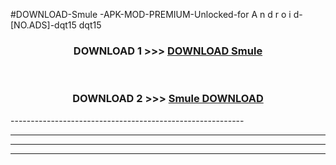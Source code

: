 #DOWNLOAD-Smule -APK-MOD-PREMIUM-Unlocked-for A n d r o i d-[NO.ADS]-dqt15 dqt15 



<div align="center">

<h3>DOWNLOAD 1 >>> <a href="https://getmod2.web.app/?judul=Smule ">DOWNLOAD Smule </a></h3><br>

<h3>DOWNLOAD 2 >>> <a href="https://getmod2.web.app/?judul=Smule ">Smule  DOWNLOAD </a></h3>

</div>
----------------------------------------------------------

----------------------------------------------------------

----------------------------------------------------------

----------------------------------------------------------



